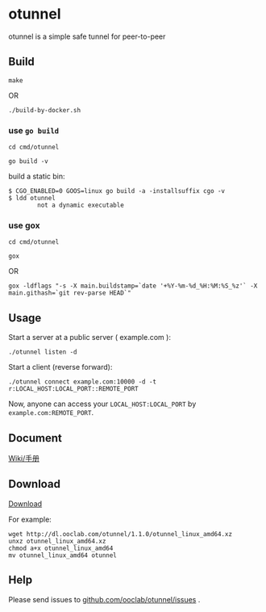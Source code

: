 # otunnel

otunnel is a simple safe tunnel for peer-to-peer

## Build

```
make
```

OR

```
./build-by-docker.sh
```


### use `go build`

```
cd cmd/otunnel
```

```
go build -v
```

build a static bin:

```
$ CGO_ENABLED=0 GOOS=linux go build -a -installsuffix cgo -v
$ ldd otunnel 
        not a dynamic executable
```


### use gox

```
cd cmd/otunnel
```

```
gox
```

OR

```
gox -ldflags "-s -X main.buildstamp=`date '+%Y-%m-%d_%H:%M:%S_%z'` -X main.githash=`git rev-parse HEAD`" 
```

## Usage

Start a server at a public server ( example.com ):

```
./otunnel listen -d
```

Start a client (reverse forward):

```
./otunnel connect example.com:10000 -d -t r:LOCAL_HOST:LOCAL_PORT::REMOTE_PORT
```

Now, anyone can access your `LOCAL_HOST:LOCAL_PORT` by `example.com:REMOTE_PORT`.

## Document

[Wiki/手册](https://github.com/ooclab/otunnel/wiki)

## Download

[Download](http://dl.ooclab.com/otunnel/)

For example:

```
wget http://dl.ooclab.com/otunnel/1.1.0/otunnel_linux_amd64.xz
unxz otunnel_linux_amd64.xz
chmod a+x otunnel_linux_amd64
mv otunnel_linux_amd64 otunnel
```

## Help

Please send issues to [github.com/ooclab/otunnel/issues](https://github.com/ooclab/otunnel/issues) .

